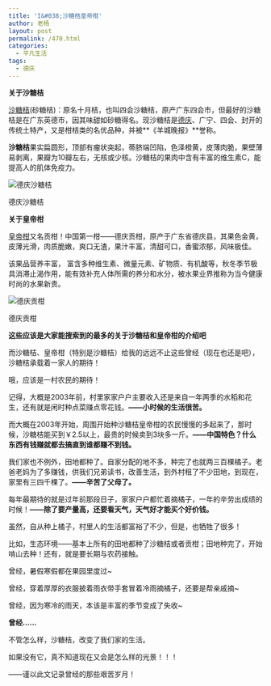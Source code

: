 ```yaml
---
title: 'I&#038;沙糖桔皇帝柑'
author: 老杨
layout: post
permalink: /470.html
categories:
  - 平凡生活
tags:
  - 德庆
---
```

**关于沙糖桔**

<a title="沙糖桔" href="/tag/%e6%b2%99%e7%b3%96%e6%a1%94" target="_blank">沙糖桔</a>(砂糖桔)：原名十月桔，也叫四会沙糖桔，原产广东四会市，但最好的沙糖桔是在广东英德市，因其味甜如砂糖得名。现沙糖桔是<a title="德庆" href="/tag/%e5%be%b7%e5%ba%86" target="_blank">德庆</a>、广宁、四会、封开的传统土特产，又是柑桔类的名优品种，并被**《羊城晚报》**誉称。

**沙糖桔**果实扁圆形，顶部有瘤状突起，蒂脐端凹陷，色泽橙黄，皮薄肉脆，果壁薄易剥离，果瓣为10瓣左右，无核或少核。沙糖桔的果肉中含有丰富的维生素C，能提高人的肌体免疫力。  


  


<div id="attachment_1149" style="width: 636px" class="wp-caption aligncenter">
  <img src="http://cyhour.com/wp-content/uploads/2014/10/deqingshatangju.jpg" alt="德庆沙糖桔" />
  
  <p class="wp-caption-text">
    德庆沙糖桔
  </p>
</div>

**关于皇帝柑**

<a title="贡柑" href="http://www.cyhour.com/tag/%e7%9a%87%e5%b8%9d%e6%9f%91" target="_blank">皇帝柑</a>又名贡柑！中国第一柑——德庆贡柑，原产于广东省德庆县，其果色金黄，皮薄光滑，肉质脆嫩，爽口无渣，果汁丰富，清甜可口，香蜜浓郁，风味极佳。

该果品营养丰富， 富含多种维生素、微量元素、矿物质、有机酸等，秋冬季节极具消滞止渴作用，能有效补充人体所需的养分和水分，被水果业界推称为当今健康时尚的水果新贵。

<div id="attachment_1150" style="width: 510px" class="wp-caption aligncenter">
  <img src="http://cyhour.com/wp-content/uploads/2014/10/deqinggonggan.jpg" alt="德庆贡柑" />
  
  <p class="wp-caption-text">
    德庆贡柑
  </p>
</div>

**这些应该是大家能搜索到的最多的关于沙糖桔和皇帝柑的介绍吧**

而沙糖桔、皇帝柑（特别是沙糖桔）给我的远远不止这些曾经（现在也还是吧），沙糖桔承载着一家人的期待！

哦，应该是一村农民的期待！

记得，大概是2003年前，村里家家户户主要收入还是来自一年两季的水稻和花生，还有就是闲时种点菜赚点零花钱。**——小时候的生活很苦。**

而大概在2003年开始，周围开始种沙糖桔皇帝柑的农民慢慢的多起来了，那时候，沙糖桔能买到￥2.5以上，最贵的时候卖到3块多一斤。**——中国特色？什么东西有钱赚就都去搞直到谁都赚不到钱。**

我们家也不例外，田地都种了。自家分配的地不多，种完了也就两三百棵橘子。老爸老妈为了多赚钱，供我们兄弟读书，改善生活，到外村租了不少田地，到现在，家里有三四千棵了。**——辛苦了父母了。**

每年最期待的就是过年前那段日子，家家户户都忙着摘橘子，一年的辛劳出成绩的时候！**——除了要产量高，还要看天气，天气好才能买个好价钱。**

虽然，自从种上橘子，村里人的生活都富裕了不少，但是，也牺牲了很多！

比如，生态环境——基本上所有的田地都种了沙糖桔或者贡柑；田地种完了，开始啃山去种！还有，就是要长期与农药接触。

曾经，暑假寒假都在果园里度过~

曾经，穿着厚厚的衣服披着雨衣带手套冒着冷雨摘橘子，还要是帮亲戚摘~

曾经，因为寒冷的雨天，本该是丰富的季节变成了失收~

**曾经……**

不管怎么样，沙糖桔，改变了我们家的生活。

如果没有它，真不知道现在又会是怎么样的光景！！！

——谨以此文记录曾经的那些艰苦岁月！